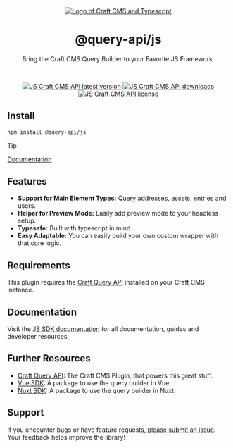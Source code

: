<div align="center">
	<a href="https://www.npmjs.com/package/@query-api/js"  align="center">
		<img src="https://online-images-sr.netlify.app/assets/ts-craft.png"  alt="Logo of Craft CMS and Typescript">
	</a>
	<h1 align="center">@query-api/js</h1>
  <p align="center">
    Bring the Craft CMS Query Builder to your Favorite JS Framework.
  </p>
  <br />
</div>

<p align="center">
  <a href="https://www.npmjs.com/package/@query-api/js">
    <img src="https://img.shields.io/npm/v/%40query-api%2Fjs?color=blue" alt="JS Craft CMS API latest version" />
  </a>
  <a href="https://www.npmjs.com/package/@query-api/js" rel="nofollow">
    <img src="https://img.shields.io/npm/d18m/%40query-api%2Fjs?color=blue" alt="JS Craft CMS API downloads">
  </a>
  <a href="https://www.npmjs.com/package/@query-api/js" rel="nofollow">
    <img src="https://img.shields.io/npm/l/%40query-api%2Fjs?color=blue" alt="JS Craft CMS API license">
  </a>
</p>

## Install

```bash
npm install @query-api/js
```

> [!TIP]
>
> [Documentation](https://samuelreichor/libraries/js-craftcms-api)

## Features

- **Support for Main Element Types:** Query addresses, assets, entries and users.
- **Helper for Preview Mode:** Easily add preview mode to your headless setup.
- **Typesafe:** Built with typescript in mind.
- **Easy Adaptable:** You can easily build your own custom wrapper with that core logic.

## Requirements

This plugin requires the [Craft Query API](https://github.com/samuelreichor/craft-query-api)
installed on your Craft CMS instance.

## Documentation

Visit the [JS SDK documentation](https://samuelreichor.at/libraries/js-craftcms-api) for all
documentation, guides and developer resources.

## Further Resources

- [Craft Query API](https://samuelreichor.at/libraries/craft-query-api): The Craft CMS Plugin, that
  powers this great stuff.
- [Vue SDK](https://samuelreichor.at/libraries/vue-craftcms): A package to use the query builder in
  Vue.
- [Nuxt SDK](https://samuelreichor.at/libraries/nuxt-craftcms): A package to use the query builder
  in Nuxt.

## Support

If you encounter bugs or have feature requests, [please submit an issue](/../../issues/new). Your
feedback helps improve the library!

